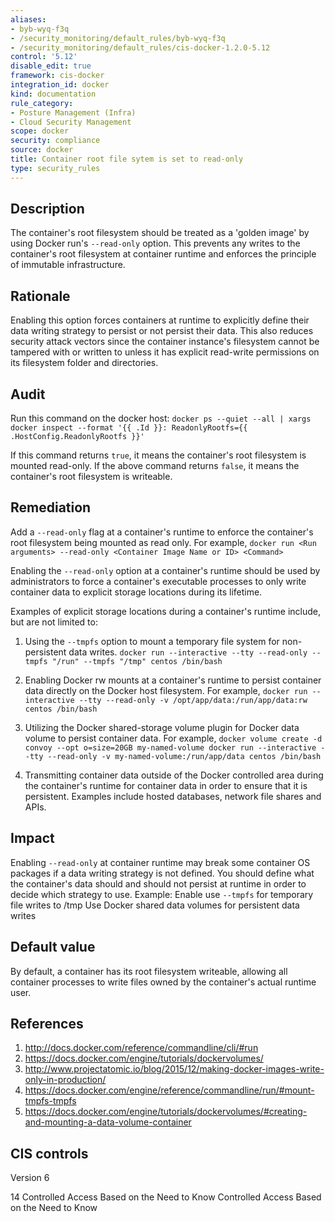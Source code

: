 ```yaml
---
aliases:
- byb-wyq-f3q
- /security_monitoring/default_rules/byb-wyq-f3q
- /security_monitoring/default_rules/cis-docker-1.2.0-5.12
control: '5.12'
disable_edit: true
framework: cis-docker
integration_id: docker
kind: documentation
rule_category:
- Posture Management (Infra)
- Cloud Security Management
scope: docker
security: compliance
source: docker
title: Container root file sytem is set to read-only
type: security_rules
---
```


## Description

The container's root filesystem should be treated as a 'golden image' by using Docker run's `--read-only` option. This prevents any writes to the container's root filesystem at container runtime and enforces the principle of immutable infrastructure.

## Rationale

Enabling this option forces containers at runtime to explicitly define their data writing strategy to persist or not persist their data. This also reduces security attack vectors since the container instance's filesystem cannot be tampered with or written to unless it has explicit read-write permissions on its filesystem folder and directories.

## Audit

Run this command on the docker host: `docker ps --quiet --all | xargs docker inspect --format '{{ .Id }}: ReadonlyRootfs={{ .HostConfig.ReadonlyRootfs }}'` 

If this command returns `true`, it means the container's root filesystem is mounted read-only. If the above command returns `false`, it means the container's root filesystem is writeable.

## Remediation

Add a `--read-only` flag at a container's runtime to enforce the container's root filesystem being mounted as read only. For example, `docker run <Run arguments> --read-only <Container Image Name or ID> <Command>`

Enabling the `--read-only` option at a container's runtime should be used by administrators to force a container's executable processes to only write container data to explicit storage locations during its lifetime. 

Examples of explicit storage locations during a container's runtime include, but are not limited to:

1. Using the `--tmpfs` option to mount a temporary file system for non-persistent data writes. `docker run --interactive --tty --read-only --tmpfs "/run" --tmpfs "/tmp" centos /bin/bash`
2. Enabling Docker rw mounts at a container's runtime to persist container data directly on the Docker host filesystem. For example, `docker run --interactive --tty --read-only -v /opt/app/data:/run/app/data:rw centos /bin/bash`

3. Utilizing the Docker shared-storage volume plugin for Docker data volume to persist container data. For example, `docker volume create -d convoy --opt o=size=20GB my-named-volume docker run --interactive --tty --read-only -v my-named-volume:/run/app/data centos /bin/bash`

3. Transmitting container data outside of the Docker controlled area during the container's runtime for container data in order to ensure that it is persistent. Examples include hosted databases, network file shares and APIs.

## Impact

Enabling `--read-only` at container runtime may break some container OS packages if a data writing strategy is not defined. You should define what the container's data should and should not persist at runtime in order to decide which strategy to use. Example: Enable use `--tmpfs` for temporary file writes to /tmp Use Docker shared data volumes for persistent data writes

## Default value

By default, a container has its root filesystem writeable, allowing all container processes to write files owned by the container's actual runtime user.

## References

1. http://docs.docker.com/reference/commandline/cli/#run
2. https://docs.docker.com/engine/tutorials/dockervolumes/
3. http://www.projectatomic.io/blog/2015/12/making-docker-images-write-only-in-production/
4. https://docs.docker.com/engine/reference/commandline/run/#mount-tmpfs-tmpfs
5. https://docs.docker.com/engine/tutorials/dockervolumes/#creating-and-mounting-a-data-volume-container

## CIS controls

Version 6

14 Controlled Access Based on the Need to Know Controlled Access Based on the Need to Know
